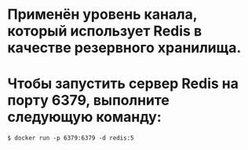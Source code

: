 # Применён уровень канала, который использует Redis в качестве резервного хранилища.
# Чтобы запустить сервер Redis на порту 6379, выполните следующую команду:
```
$ docker run -p 6379:6379 -d redis:5
```

